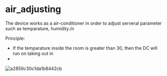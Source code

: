 # air_adjusting

The device works as a air-conditioner in order to adjust serveral parameter such as temparature, humidity./n

Principle:
  - If the temparature inside the room is greater than 30, then the DC will run on taking out in
  - 

![a2859c30c1da1b8442cb](https://user-images.githubusercontent.com/99072420/220876589-fb1872e0-acdc-4dd6-9a1a-3ee2cdd9f7d7.jpg)
